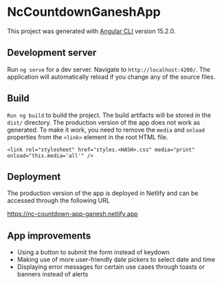 # NcCountdownGaneshApp

This project was generated with [Angular CLI](https://github.com/angular/angular-cli) version 15.2.0.

## Development server

Run `ng serve` for a dev server. Navigate to `http://localhost:4200/`. The application will automatically reload if you change any of the source files.

## Build

`Run ng build` to build the project. The build artifacts will be stored in the `dist/` directory. The production version of the app does not work as generated. To make it work, you need to remove the `media` and `onload` properties from the `<link>` element in the root HTML file.

`<link
      rel="stylesheet"
      href="styles.<HASH>.css"
      media="print"
      onload="this.media='all'"
    />`

## Deployment

The production version of the app is deployed in Netlify and can be accessed through the following URL

https://nc-countdown-app-ganesh.netlify.app

## App improvements

- Using a button to submit the form instead of keydown
- Making use of more user-friendly date pickers to select date and time
- Displaying error messages for certain use cases through toasts or banners instead of alerts
